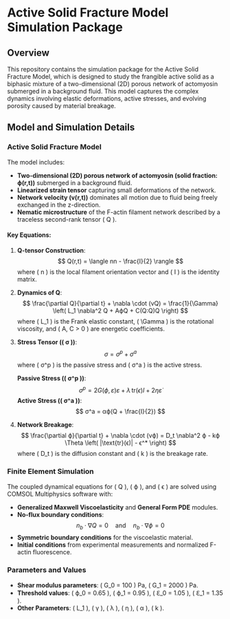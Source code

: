 # Active Solid Fracture Model Simulation Package

## Overview
This repository contains the simulation package for the Active Solid Fracture Model, which is designed to study the frangible active solid as a biphasic mixture of a two-dimensional (2D) porous network of actomyosin submerged in a background fluid. This model captures the complex dynamics involving elastic deformations, active stresses, and evolving porosity caused by material breakage.

## Model and Simulation Details

### Active Solid Fracture Model
The model includes:
- **Two-dimensional (2D) porous network of actomyosin (solid fraction: ϕ(r,t))** submerged in a background fluid.
- **Linearized strain tensor** capturing small deformations of the network.
- **Network velocity (v(r,t))** dominates all motion due to fluid being freely exchanged in the z-direction.
- **Nematic microstructure** of the F-actin filament network described by a traceless second-rank tensor \( Q \).
  
#### Key Equations:
1. **Q-tensor Construction**:
    $$
    Q(r,t) = \langle nn - \frac{I}{2} \rangle
    $$
    where \( n \) is the local filament orientation vector and \( I \) is the identity matrix.
    
2. **Dynamics of Q**:
    $$
    \frac{\partial Q}{\partial t} + \nabla \cdot (vQ) = \frac{1}{\Gamma} \left( L_1 \nabla^2 Q + AϕQ + C(Q:Q)Q \right)
    $$
    where \( L_1 \) is the Frank elastic constant, \( \Gamma \) is the rotational viscosity, and \( A, C > 0 \) are energetic coefficients.

3. **Stress Tensor (\( σ \))**:
    $$
    σ = σ^p + σ^a
    $$
    where \( σ^p \) is the passive stress and \( σ^a \) is the active stress.

    **Passive Stress (\( σ^p \))**:
    $$
    σ^p = 2G(ϕ, ε)ε + λ \, \text{tr}(ϵ)I + 2η \dot{ε}
    $$
    **Active Stress (\( σ^a \))**:
    $$
    σ^a = αϕ(Q + \frac{I}{2})
    $$

4. **Network Breakage**:
    $$
    \frac{\partial ϕ}{\partial t} + \nabla \cdot (vϕ) = D_t \nabla^2 ϕ - kϕ \Theta \left( |\text{tr}(ϵ)| - ϵ^* \right)
    $$
    where \( D_t \) is the diffusion constant and \( k \) is the breakage rate.

### Finite Element Simulation
The coupled dynamical equations for \( Q \), \( ϕ \), and \( ϵ \) are solved using COMSOL Multiphysics software with:

- **Generalized Maxwell Viscoelasticity** and **General Form PDE** modules.
- **No-flux boundary conditions**:
    $$
    n_b \cdot \nabla Q = 0 \quad \text{and} \quad n_b \cdot \nabla ϕ = 0
    $$
- **Symmetric boundary conditions** for the viscoelastic material.
- **Initial conditions** from experimental measurements and normalized F-actin fluorescence.

### Parameters and Values
- **Shear modulus parameters**: \( G_0 = 100 \) Pa, \( G_1 = 2000 \) Pa.
- **Threshold values**: \( ϕ_0 = 0.65 \), \( ϕ_1 = 0.95 \), \( ℇ_0 = 1.05 \), \( ℇ_1 = 1.35 \).
- **Other Parameters**: \( L_1 \), \( γ \), \( λ \), \( η \), \( α \), \( k \).
